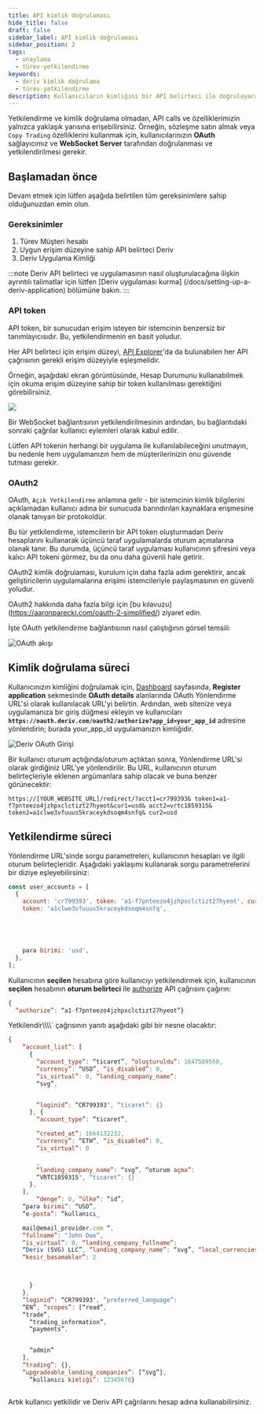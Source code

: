 ```yaml
---
title: API kimlik doğrulaması
hide_title: false
draft: false
sidebar_label: API kimlik doğrulaması
sidebar_position: 2
tags:
  - onaylama
  - türev-yetki̇lendi̇rme
keywords:
  - deriv kimlik doğrulama
  - türev-yetki̇lendi̇rme
description: Kullanıcıların kimliğini bir API belirteci ile doğrulayarak işlem uygulamanızdaki Deriv API özelliklerinin tamamına erişin. Bir API örneği ile bunu yapmayı öğrenin.
---
```


Yetkilendirme ve kimlik doğrulama olmadan, API calls ve özelliklerimizin yalnızca yaklaşık yarısına erişebilirsiniz. Örneğin, sözleşme satın almak veya `Copy Trading` özelliklerini kullanmak için, kullanıcılarınızın **OAuth** sağlayıcımız ve **WebSocket Server** tarafından doğrulanması ve yetkilendirilmesi gerekir.

## Başlamadan önce

Devam etmek için lütfen aşağıda belirtilen tüm gereksinimlere sahip olduğunuzdan emin olun.

### Gereksinimler

1. Türev Müşteri hesabı
2. Uygun erişim düzeyine sahip API belirteci Deriv
3. Deriv Uygulama Kimliği

:::note
Deriv API belirteci ve uygulamasının nasıl oluşturulacağına ilişkin ayrıntılı talimatlar için lütfen [Deriv uygulaması kurma] (/docs/setting-up-a-deriv-application) bölümüne bakın.
:::

### API token

API token, bir sunucudan erişim isteyen bir istemcinin benzersiz bir tanımlayıcısıdır. Bu, yetkilendirmenin en basit yoludur.

Her API belirteci için erişim düzeyi, [API Explorer](/api-explorer)'da da bulunabilen her API çağrısının gerekli erişim düzeyiyle eşleşmelidir.

Örneğin, aşağıdaki ekran görüntüsünde, Hesap Durumunu kullanabilmek için okuma erişim düzeyine sahip bir token kullanılması gerektiğini görebilirsiniz.

![](/img/acc_status_scope_api_explorer.png)

Bir WebSocket bağlantısının yetkilendirilmesinin ardından, bu bağlantıdaki sonraki çağrılar kullanıcı eylemleri olarak kabul edilir.

Lütfen API tokenin herhangi bir uygulama ile kullanılabileceğini unutmayın, bu nedenle hem uygulamanızın hem de müşterilerinizin onu güvende tutması gerekir.

### OAuth2

OAuth, `Açık Yetkilendirme` anlamına gelir - bir istemcinin kimlik bilgilerini açıklamadan kullanıcı adına bir sunucuda barındırılan kaynaklara erişmesine olanak tanıyan bir protokoldür.

Bu tür yetkilendirme, istemcilerin bir API token oluşturmadan Deriv hesaplarını kullanarak üçüncü taraf uygulamalarda oturum açmalarına olanak tanır. Bu durumda, üçüncü taraf uygulaması kullanıcının şifresini veya kalıcı API tokeni görmez, bu da onu daha güvenli hale getirir.

OAuth2 kimlik doğrulaması, kurulum için daha fazla adım gerektirir, ancak geliştiricilerin uygulamalarına erişimi istemcileriyle paylaşmasının en güvenli yoludur.

OAuth2 hakkında daha fazla bilgi için [bu kılavuzu] (https://aaronparecki.com/oauth-2-simplified/) ziyaret edin.

İşte OAuth yetkilendirme bağlantısının nasıl çalıştığının görsel temsili:

![OAuth akışı](/img/how_oauth_works.png "OAuth akışı")

## Kimlik doğrulama süreci

Kullanıcınızın kimliğini doğrulamak için, [Dashboard](/dashboard) sayfasında, **Register application** sekmesinde **OAuth details** alanlarında OAuth Yönlendirme URL'si olarak kullanılacak URL'yi belirtin. Ardından, web sitenize veya uygulamanıza bir giriş düğmesi ekleyin ve kullanıcıları **`https://oauth.deriv.com/oauth2/authorize?app_id=your_app_id`** adresine yönlendirin; burada your_app_id uygulamanızın kimliğidir.

![Deriv OAuth Girişi](/img/oauth_login.png "Deriv OAuth Girişi")

Bir kullanıcı oturum açtığında/oturum açtıktan sonra, Yönlendirme URL'si olarak girdiğiniz URL'ye yönlendirilir. Bu URL, kullanıcının oturum belirteçleriyle eklenen argümanlara sahip olacak ve buna benzer görünecektir:

`https://[YOUR_WEBSITE_URL]/redirect/?acct1=cr799393& token1=a1-f7pnteezo4jzhpxclctizt27hyeot&cur1=usd& acct2=vrtc1859315& token2=a1clwe3vfuuus5kraceykdsoqm4snfq& cur2=usd`

## Yetkilendirme süreci

Yönlendirme URL'sinde sorgu parametreleri, kullanıcının hesapları ve ilgili oturum belirteçleridir. Aşağıdaki yaklaşımı kullanarak sorgu parametrelerini bir diziye eşleyebilirsiniz:

```js showLineNumbers
const user_accounts = [
  {
    account: 'cr799393', token: 'a1-f7pnteezo4jzhpxclctizt27hyeot', currency: 'usd',}, {account: 'vrtc1859315',
    token: 'a1clwe3vfuuus5kraceykdsoqm4snfq',





    para birimi: 'usd',
  },
];
```

Kullanıcının **seçilen** hesabına göre kullanıcıyı yetkilendirmek için, kullanıcının **seçilen** hesabının **oturum belirteci** ile [authorize](/api-explorer#authorize) API çağrısını çağırın:

```js showLineNumbers
{
  “authorize”: “a1-f7pnteezo4jzhpxclctizt27hyeot”}

```

Yetkilendir\\\\\\\\` çağrısının yanıtı aşağıdaki gibi bir nesne olacaktır:

```js showLineNumbers
{
    “account_list”: [
      {
        “account_type”: “ticaret”, “oluşturuldu”: 1647509550,
        “currency”: “USD”, “is_disabled”: 0,
        “is_virtual”: 0, “landing_company_name”:
        “svg”,


        “loginid”: “CR799393", “ticaret”: {}
      }, {
        “account_type”: “ticaret”,

        “created_at”: 1664132232,
        “currency”: “ETH”, “is_disabled”: 0,
        “is_virtual”: 0

        ,
        “landing_company_name”: “svg”, “oturum açma”:
        “VRTC1859315", “ticaret”: {}
      },
    ],
        “denge”: 0, “ülke”: “id”,
    “para birimi”: “USD”,
    “e-posta”: “kullanıcı_

    mail@email_provider.com “,
    “fullname”: "John Doe”,
    “is_virtual”: 0, “landing_company_fullname”:
    “Deriv (SVG) LLC”, “landing_company_name”: “svg”, “local_currencies”: {“IDR”: {
    “kesir_basamaklar”: 2



      }
    },
    “loginid”: “CR799393", “preferred_language”:
    “EN”, “scopes”: [“read”,
    “trade”,
      “trading_information”,
      “payments”,


      “admin”
    ],
    “trading”: {},
    “upgradeable_landing_companies”: [“svg”],
      “kullanıcı kimliği”: 12345678}



```

Artık kullanıcı yetkilidir ve Deriv API çağrılarını hesap adına kullanabilirsiniz.
